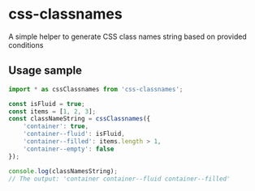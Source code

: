 # css-classnames
A simple helper to generate CSS class names string based on provided conditions

## Usage sample

```javascript
import * as cssClassnames from 'css-classnames';

const isFluid = true;
const items = [1, 2, 3];
const classNameString = cssClassnames({
    'container': true,
    'container--fluid': isFluid,
    'container--filled': items.length > 1,
    'container--empty': false
});

console.log(classNamesString);
// The output: 'container container--fluid container--filled'
```